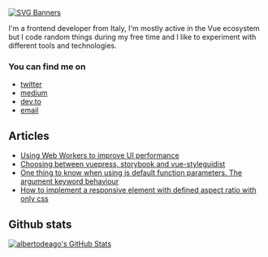 [![SVG Banners](https://svg-banners.vercel.app/api?type=glitch&text1=Hi%2C%20I'm%20Alberto&width=1800&height=300)](https://github.com/Akshay090/svg-banners)

<p>
  I'm a frontend developer from Italy, I'm mostly active in the Vue ecosystem but I code random things during my free time and I like to experiment with different tools and technologies.
</p>

<h3>You can find me on</h3>
  <ul>
    <li><a href="https://twitter.com/albertodeago88">twitter</a></li>
    <li><a href="https://medium.com/@alberto.deagostini">medium</a></li>
    <li><a href="https://dev.to/albertodeago88">dev.to</a></li>
    <li><a href="mailto:albertodeagostini.dev@gmail.com">email</a></li>
  </ul>
  
<h2 align="">Articles</h2>
<ul>
  <li>
    <a href="https://medium.com/thron-tech/web-workers-to-improve-ui-performance-a409a0714d92" align="center">
      Using Web Workers to improve UI performance
    </a>
  </li>
  <li>
    <a href="https://medium.com/thron-tech/choosing-between-vuepress-storybook-and-vuestyleguidist-102ef7fa6382" align="center">
      Choosing between vuepress, storybook and vue-styleguidist
    </a>
  </li>
  <li>
    <a href="https://dev.to/albertodeago88/1-thing-to-know-when-using-js-default-function-parameters-arguments-keyword-behaviour-344h" align="center">
      One thing to know when using js default function parameters. The argument keyword behaviour
    </a>
  </li>
  <li>
    <a href="https://dev.to/albertodeago88/how-to-implement-only-css-responsive-elements-with-a-certain-aspect-ratio-hpn" align="center">
      How to implement a responsive element with defined aspect ratio with only css
    </a>
  </li>
</ul>

<h2 align="">Github stats</h2>
<p align="">
  <a href="https://github.com/albertodeago/albertodeago" align="center">
    <img align="center" src="https://github-readme-stats.vercel.app/api?username=albertodeago" alt="albertodeago's GitHub Stats" />
  </a>
</p>
